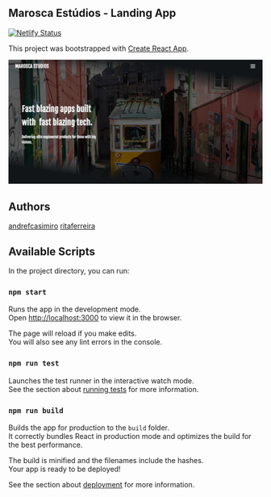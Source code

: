 ## Marosca Estúdios - Landing App
[![Netlify Status](https://api.netlify.com/api/v1/badges/6d2a4e56-fa59-4c71-b677-552b2b902b31/deploy-status)](https://app.netlify.com/sites/gifted-aryabhata-f0ea34/deploys)

This project was bootstrapped with [Create React App](https://github.com/facebook/create-react-app).

![Marosca Estúdios](https://github.com/marosca-estudios/marosca-studios-website/blob/master/thumb.jpg)

## Authors
[andrefcasimiro](https://github.com/andrefcasimiro-vakt)
[ritaferreira](https://github.com/ritaferreira-vakt)

## Available Scripts

In the project directory, you can run:

### `npm start`

Runs the app in the development mode.<br />
Open [http://localhost:3000](http://localhost:3000) to view it in the browser.

The page will reload if you make edits.<br />
You will also see any lint errors in the console.

### `npm run test`

Launches the test runner in the interactive watch mode.<br />
See the section about [running tests](https://facebook.github.io/create-react-app/docs/running-tests) for more information.

### `npm run build`

Builds the app for production to the `build` folder.<br />
It correctly bundles React in production mode and optimizes the build for the best performance.

The build is minified and the filenames include the hashes.<br />
Your app is ready to be deployed!

See the section about [deployment](https://facebook.github.io/create-react-app/docs/deployment) for more information.
